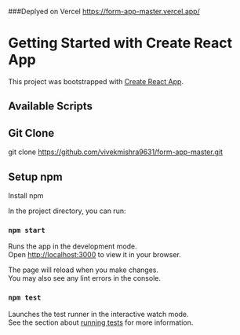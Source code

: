 ###Deplyed on Vercel
https://form-app-master.vercel.app/

# Getting Started with Create React App

This project was bootstrapped with [Create React App](https://github.com/facebook/create-react-app).

## Available Scripts

## Git Clone
git clone https://github.com/vivekmishra9631/form-app-master.git

## Setup npm
Install npm

In the project directory, you can run:

### `npm start`

Runs the app in the development mode.\
Open [http://localhost:3000](http://localhost:3000) to view it in your browser.

The page will reload when you make changes.\
You may also see any lint errors in the console.

### `npm test`

Launches the test runner in the interactive watch mode.\
See the section about [running tests](https://facebook.github.io/create-react-app/docs/running-tests) for more information.


